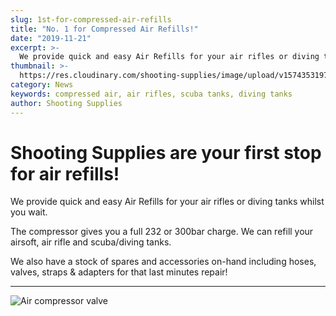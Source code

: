 ```yaml
---
slug: 1st-for-compressed-air-refills
title: "No. 1 for Compressed Air Refills!"
date: "2019-11-21"
excerpt: >-
  We provide quick and easy Air Refills for your air rifles or diving tanks.
thumbnail: >-
  https://res.cloudinary.com/shooting-supplies/image/upload/v1574353197/Blog/Gun-Charging-Kit-A-Clamp-with-hose_jkwukc.webp
category: News
keywords: compressed air, air rifles, scuba tanks, diving tanks
author: Shooting Supplies
---
```


# **Shooting Supplies are your first stop for air refills!**

We provide quick and easy Air Refills for your air rifles or diving tanks whilst you wait.

The compressor gives you a full 232 or 300bar charge. We can refill your airsoft, air rifle and scuba/diving tanks.

We also have a stock of spares and accessories on-hand including hoses, valves, straps & adapters for that last minutes repair!

---

![Air compressor valve](https://res.cloudinary.com/shooting-supplies/image/upload/v1574353197/Blog/Gun-Charging-Kit-A-Clamp-with-hose_jkwukc.webp)
